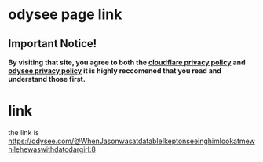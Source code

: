 # odysee page link

## Important Notice!

**By visiting that site, you agree to both the [cloudflare privacy policy](https://www.cloudflare.com/privacypolicy/) and [odysee privacy policy](https://odysee.com/$/privacypolicy) it is highly reccomened that you read and understand those first.**

# link

the link is https://odysee.com/@WhenJasonwasatdatableIkeptonseeinghimlookatmewhilehewaswithdatodargirl:8
